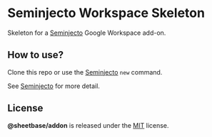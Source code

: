 # Seminjecto Workspace Skeleton

Skeleton for a [Seminjecto](https://github.com/lamnhan/seminjecto) Google Workspace add-on.

## How to use?

Clone this repo or use the [Seminjecto](https://github.com/lamnhan/seminjecto) `new` command.

See [Seminjecto](https://github.com/lamnhan/seminjecto) for more detail.

## License

**@sheetbase/addon** is released under the [MIT](https://github.com/sheetbase/addon/blob/master/LICENSE) license.
